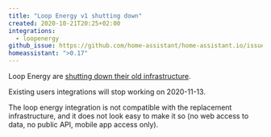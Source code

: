 ```yaml
---
title: "Loop Energy v1 shutting down"
created: 2020-10-21T20:25+02:00
integrations:
  - loopenergy
github_issue: https://github.com/home-assistant/home-assistant.io/issues/15345
homeassistant: ">0.17"
---
```


Loop Energy are [shutting down their old infrastructure](https://email.loop.homes/action-required-how-to-claim-your-free-loop-upgrade-1).

Existing users integrations will stop working on 2020-11-13.

The loop energy integration is not compatible with the replacement infrastructure, and it does not look easy to make it so (no web access to data, no public API, mobile app access only).
